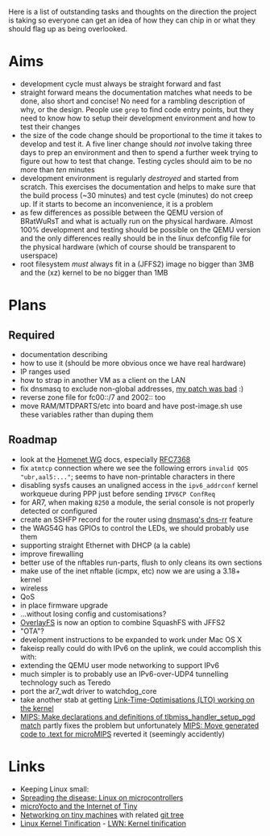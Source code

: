 Here is a list of outstanding tasks and thoughts on the direction the project is taking so everyone can get an idea of how they can chip in or what they should flag up as being overlooked.

# Aims

 * development cycle must always be straight forward and fast
  * straight forward means the documentation matches what needs to be done, also short and concise!  No need for a rambling description of why, or the design.  People use `grep` to find code entry points, but they need to know how to setup their development environment and how to test their changes
  * the size of the code change should be proportional to the time it takes to develop and test it.  A five liner change should *not* involve taking three days to prep an environment and then to spend a further week trying to figure out how to test that change.  Testing cycles should aim to be no more than *ten* minutes
 * development environment is regularly *destroyed* and started from scratch.  This exercises the documentation and helps to make sure that the build process (~30 minutes) and test cycle (minutes) do not creep up.  If it starts to become an inconvenience, it is a problem
 * as few differences as possible between the QEMU version of BRatWuRsT and what is actually run on the physical hardware.  Almost 100% development and testing should be possible on the QEMU version and the only differences really should be in the linux defconfig file for the physical hardware (which of course should be transparent to userspace)
 * root filesystem *must* always fit in a (JFFS2) image no bigger than 3MB and the (xz) kernel to be no bigger than 1MB

# Plans

## Required

 * documentation describing
  * how to use it (should be more obvious once we have real hardware)
  * IP ranges used
  * how to strap in another VM as a client on the LAN
 * fix dnsmasq to exclude non-global addresses, [my patch was bad](http://lists.thekelleys.org.uk/pipermail/dnsmasq-discuss/2015q1/009122.html) :)
  * reverse zone file for fc00::/7 and 2002:: too
 * move RAM/MTDPARTS/etc into board and have post-image.sh use these variables rather than duping them

## Roadmap

 * look at the [Homenet WG](http://tools.ietf.org/wg/homenet/) docs, especially [RFC7368](http://tools.ietf.org/html/rfc7368)
 * fix `atmtcp` connection where we see the following errors `invalid QOS "ubr,aal5:..."`; seems to have non-printable characters in there
 * disabling sysfs causes an unaligned access in the `ipv6_addrconf` kernel workqueue during PPP just before sending `IPV6CP ConfReq`
 * for AR7, when making `8250` a module, the serial console is not properly detected or configured
 * create an SSHFP record for the router using [dnsmasq's dns-rr](http://lists.thekelleys.org.uk/pipermail/dnsmasq-discuss/2012q2/005941.html) feature
 * the WAG54G has GPIOs to control the LEDs, we should probably use them
 * supporting straight Ethernet with DHCP (a la cable)
 * improve firewalling
  * better use of the nftables run-parts, flush to only cleans its own sections
  * make use of the inet nftable (icmpx, etc) now we are using a 3.18+ kernel
 * wireless
 * QoS
 * in place firmware upgrade
  * ...without losing config and customisations?
  * [OverlayFS](https://git.kernel.org/cgit/linux/kernel/git/torvalds/linux.git/tree/Documentation/filesystems/overlayfs.txt) is now an option to combine SquashFS with JFFS2
  * "OTA"?
 * development instructions to be expanded to work under Mac OS X
 * fakeisp really could do with IPv6 on the uplink, we could accomplish this with:
  * extending the QEMU user mode networking to support IPv6
  * much simpler is to probably use an IPv6-over-UDP4 tunnelling technology such as Teredo
 * port the ar7_wdt driver to watchdog_core
 * take another stab at getting [Link-Time-Optimisations (LTO) working on the kernel](https://github.com/andikleen/linux-misc/tree/lto-4.0)
  * [MIPS: Make declarations and definitions of tlbmiss_handler_setup_pgd match](http://git.kernel.org/cgit/linux/kernel/git/torvalds/linux.git/commit/?id=0bfbf6a256348b1543e638c7d7b2f3004b289fdb) partly fixes the problem but unfortunately [MIPS: Move generated code to .text for microMIPS](http://git.kernel.org/cgit/linux/kernel/git/torvalds/linux.git/commit/?id=6ba045f9fbdafb48da42aa8576ea7a3980443136) reverted it (seemingly accidently)

# Links

 * Keeping Linux small:
  * [Spreading the disease: Linux on microcontrollers](http://elinux.org/images/c/ca/Spreading.pdf)
  * [microYocto and the Internet of Tiny](http://elinux.org/images/5/54/Tom.zanussi-elc2014.pdf)
  * [Networking on tiny machines](http://lwn.net/Articles/597529/) with related [git tree](https://git.kernel.org/cgit/linux/kernel/git/ak/linux-misc.git/?h=net/debloat)
  * [Linux Kernel Tinification](https://tiny.wiki.kernel.org/) - [LWN: Kernel tinification](http://lwn.net/Articles/608945/)

